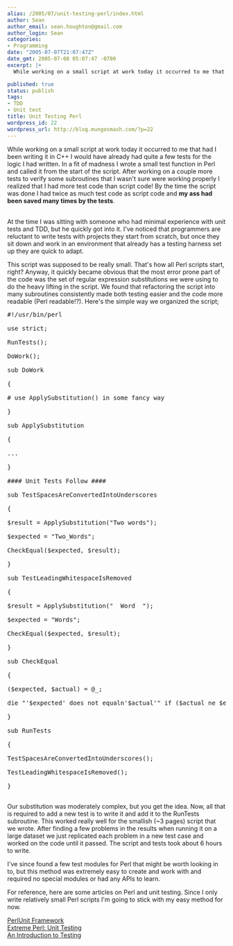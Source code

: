 ```yaml
---
alias: /2005/07/unit-testing-perl/index.html
author: Sean
author_email: sean.houghton@gmail.com
author_login: Sean
categories:
- Programming
date: "2005-07-07T21:07:47Z"
date_gmt: 2005-07-08 05:07:47 -0700
excerpt: |+
  While working on a small script at work today it occurred to me that had I been writing it in C++ I would have already had quite a few tests for the logic I had written.  In a fit of madness I wrote a small test function in Perl and called it from the start of the script.  After working on a couple more tests to verify some subroutines that I wasn't sure were working properly I realized that I had more test code than script code!  By the time the script was done I had twice as much test code as script code and <b>my ass had been saved many times by the tests</b>.

published: true
status: publish
tags:
- TDD
- Unit test
title: Unit Testing Perl
wordpress_id: 22
wordpress_url: http://blog.mungosmash.com/?p=22
---
```

While working on a small script at work today it occurred to me that had I been writing it in C++ I would have already had quite a few tests for the logic I had written.  In a fit of madness I wrote a small test function in Perl and called it from the start of the script.  After working on a couple more tests to verify some subroutines that I wasn't sure were working properly I realized that I had more test code than script code!  By the time the script was done I had twice as much test code as script code and <b>my ass had been saved many times by the tests</b>.

<a id="more"></a><a id="more-22"></a><br />
At the time I was sitting with someone who had minimal experience with unit tests and TDD, but he quickly got into it.  I've noticed that programmers are reluctant to write tests with projects they start from scratch, but once they sit down and work in an environment that already has a testing harness set up they are quick to adapt.

This script was supposed to be really small.  That's how all Perl scripts start, right?  Anyway, it quickly became obvious that the most error prone part of the code was the set of regular expression substitutions we were using to do the heavy lifting in the script.  We found that refactoring the script into many subroutines consistently made both testing easier and the code more readable (Perl readable!?).  Here's the simple way we organized the script;

<pre lang="perl">
#!/usr/bin/perl<br />
use strict;

RunTests();<br />
DoWork();

sub DoWork<br />
{<br />
# use ApplySubstitution() in some fancy way<br />
}

sub ApplySubstitution<br />
{<br />
...<br />
}

#### Unit Tests Follow ####

sub TestSpacesAreConvertedIntoUnderscores<br />
{<br />
$result = ApplySubstitution("Two words");<br />
$expected = "Two_Words";<br />
CheckEqual($expected, $result);<br />
}

sub TestLeadingWhitespaceIsRemoved<br />
{<br />
$result = ApplySubstitution("  Word  ");<br />
$expected = "Words";<br />
CheckEqual($expected, $result);<br />
}

sub CheckEqual<br />
{<br />
($expected, $actual) = @_;<br />
die "'$expected' does not equaln'$actual'" if ($actual ne $expected);<br />
}

sub RunTests<br />
{<br />
TestSpacesAreConvertedIntoUnderscores();<br />
TestLeadingWhitespaceIsRemoved();<br />
}<br />
</pre>

Our substitution was moderately complex, but you get the idea.  Now, all that is required to add a new test is to write it and add it to the RunTests subroutine.  This worked really well for the smallish (~3 pages) script that we wrote.  After finding a few problems in the results when running it on a large dataset we just replicated each problem in a new test case and worked on the code until it passed.   The script and tests took about 6 hours to write.

I've since found a few test modules for Perl that might be worth looking in to, but this method was extremely easy to create and work with and required no special modules or had any APIs to learn.

For reference, here are some articles on Perl and unit testing.  Since I only write relatively small Perl scripts I'm going to stick with my easy method for now.

<a href="http://perlunit.sourceforge.net/">PerlUnit Framework</a><br />
<a href="http://www.extremeperl.org/bk/unit-testing">Extreme Perl: Unit Testing</a><br />
<a href="http://www.perl.com/pub/a/2001/12/04/testing.html">An Introduction to Testing</a>

